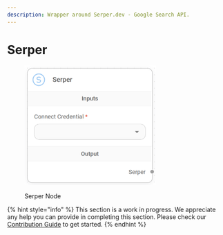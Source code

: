 ```yaml
---
description: Wrapper around Serper.dev - Google Search API.
---
```


# Serper

<figure><img src="../../../.gitbook/assets/image (11) (1).png" alt="" width="305"><figcaption><p>Serper Node</p></figcaption></figure>

{% hint style="info" %}
This section is a work in progress. We appreciate any help you can provide in completing this section. Please check our [Contribution Guide](../../../contributing/) to get started.
{% endhint %}
